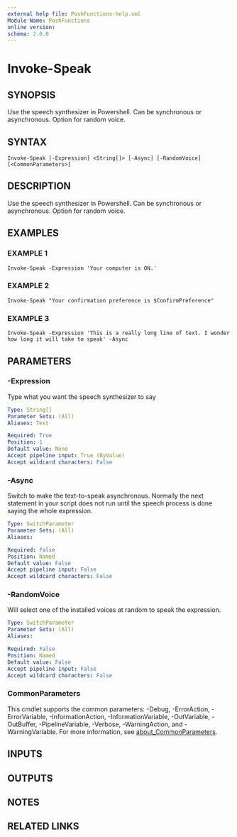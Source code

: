 ```yaml
---
external help file: PoshFunctions-help.xml
Module Name: PoshFunctions
online version:
schema: 2.0.0
---
```


# Invoke-Speak

## SYNOPSIS
Use the speech synthesizer in Powershell.
Can be synchronous or asynchronous.
Option for random voice.

## SYNTAX

```
Invoke-Speak [-Expression] <String[]> [-Async] [-RandomVoice] [<CommonParameters>]
```

## DESCRIPTION
Use the speech synthesizer in Powershell.
Can be synchronous or asynchronous.
Option for random voice.

## EXAMPLES

### EXAMPLE 1
```
Invoke-Speak -Expression 'Your computer is ON.'
```

### EXAMPLE 2
```
Invoke-Speak "Your confirmation preference is $ConfirmPreference"
```

### EXAMPLE 3
```
Invoke-Speak -Expression 'This is a really long line of text. I wonder how long it will take to speak' -Async
```

## PARAMETERS

### -Expression
Type what you want the speech synthesizer to say

```yaml
Type: String[]
Parameter Sets: (All)
Aliases: Text

Required: True
Position: 1
Default value: None
Accept pipeline input: True (ByValue)
Accept wildcard characters: False
```

### -Async
Switch to make the text-to-speak asynchronous.
Normally the next statement in your script
does not run until the speech process is done saying the whole expression.

```yaml
Type: SwitchParameter
Parameter Sets: (All)
Aliases:

Required: False
Position: Named
Default value: False
Accept pipeline input: False
Accept wildcard characters: False
```

### -RandomVoice
Will select one of the installed voices at random to speak the expression.

```yaml
Type: SwitchParameter
Parameter Sets: (All)
Aliases:

Required: False
Position: Named
Default value: False
Accept pipeline input: False
Accept wildcard characters: False
```

### CommonParameters
This cmdlet supports the common parameters: -Debug, -ErrorAction, -ErrorVariable, -InformationAction, -InformationVariable, -OutVariable, -OutBuffer, -PipelineVariable, -Verbose, -WarningAction, and -WarningVariable. For more information, see [about_CommonParameters](http://go.microsoft.com/fwlink/?LinkID=113216).

## INPUTS

## OUTPUTS

## NOTES

## RELATED LINKS

